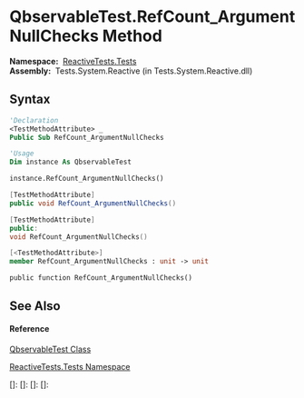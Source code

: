 # QbservableTest.RefCount\_ArgumentNullChecks Method

**Namespace:**  [ReactiveTests.Tests](ReactiveTests.Tests\ReactiveTests.Tests.md)  
**Assembly:**  Tests.System.Reactive (in Tests.System.Reactive.dll)

## Syntax

```vb
'Declaration
<TestMethodAttribute> _
Public Sub RefCount_ArgumentNullChecks
```

```vb
'Usage
Dim instance As QbservableTest

instance.RefCount_ArgumentNullChecks()
```

```csharp
[TestMethodAttribute]
public void RefCount_ArgumentNullChecks()
```

```c++
[TestMethodAttribute]
public:
void RefCount_ArgumentNullChecks()
```

```fsharp
[<TestMethodAttribute>]
member RefCount_ArgumentNullChecks : unit -> unit 
```

```jscript
public function RefCount_ArgumentNullChecks()
```

## See Also

#### Reference

[QbservableTest Class](QbservableTest\QbservableTest.md)

[ReactiveTests.Tests Namespace](ReactiveTests.Tests\ReactiveTests.Tests.md)

[]: 
[]: 
[]: 
[]: 